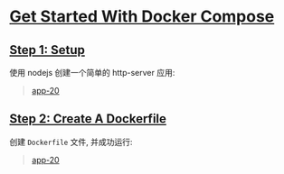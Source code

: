 # [Get Started With Docker Compose](https://docs.docker.com/compose/gettingstarted/)

## [Step 1: Setup](https://docs.docker.com/compose/gettingstarted/#step-1-setup)

使用 nodejs 创建一个简单的 http-server 应用:

> [app-20](./app-20)

## [Step 2: Create A Dockerfile](https://docs.docker.com/compose/gettingstarted/#step-2-create-a-dockerfile)

创建 `Dockerfile` 文件, 并成功运行:

> [app-20](./app-20)
